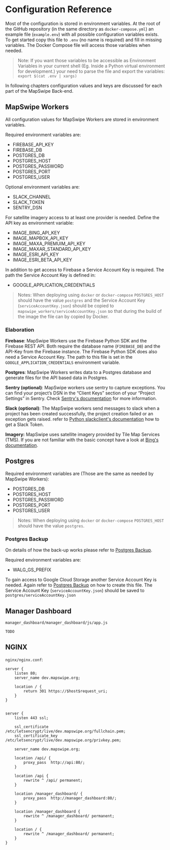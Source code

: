 # Configuration Reference

Most of the configuration is stored in environment variables.
At the root of the GitHub repository (in the same directory as `docker-compose.yml`) an example file (`example.env`) with all possible configuration variables exists. To get started copy this file to `.env` (no name is required) and fill in missing variables. The Docker Compose file will access those variables when needed.

> Note: If you want those variables to be accessible as Environment Variables in your current shell (Eg. Inside a Python virtual environment for development.) your need to parse the file and export the variables: `export $(cat .env | xargs)`

In following chapters configuration values and keys are discussed for each part of the MapSwipe Back-end.


## MapSwipe Workers

All configuration values for MapSwipe Workers are stored in environment variables.

Required environment variables are:
- FIREBASE_API_KEY
- FIREBASE_DB
- POSTGRES_DB
- POSTGRES_HOST
- POSTGRES_PASSWORD
- POSTGRES_PORT
- POSTGRES_USER

Optional environment variables are:
- SLACK_CHANNEL
- SLACK_TOKEN
- SENTRY_DSN

For satellite imagery access to at least one provider is needed. Define the API key as environment variable:
- IMAGE_BING_API_KEY
- IMAGE_MAPBOX_API_KEY
- IMAGE_MAXA_PREMUIM_API_KEY
- IMAGE_MAXAR_STANDARD_API_KEY
- IMAGE_ESRI_API_KEY
- IMAGE_ESRI_BETA_API_KEY

In addition to get access to Firebase a Service Account Key is required.
The path the Service Account Key is defined in:
- GOOGLE_APPLICATION_CREDENTIALS

> Notes: When deploying using `docker` or `docker-compose` `POSTGRES_HOST` should have the value `postgres` and the Service Account Key (`serviceAccountKey.json`) should be copied to `mapswipe_workers/serviceAccountKey.json` so that during the build of the image the file can by copied by Docker.


### Elaboration

**Firebase**: MapSwipe Workers use the Firebase Python SDK and the Firebase REST API. Both require the database name (`FIREBASE_DB`) and the API-Key from the Firebase instance. The Firebase Python SDK does also need a Service Account Key. The path to this file is set in the `GOOGLE_APPLICATION_CREDENTIALS` environment variable.

**Postgres**: MapSwipe Workers writes data to a Postgres database and generate files for the API based data in Postgres.

**Sentry (optional)**: MapSwipe workers use sentry to capture exceptions. You can find your project’s DSN in the “Client Keys” section of your “Project Settings” in Sentry. Check [Sentry's documentation](https://docs.sentry.io/error-reporting/configuration/?platform=python) for more information.

**Slack (optional)**: The MapSwipe workers send messages to slack when a project has been created successfully, the project creation failed or an exception gets raised. refer to [Python slackclient's documentation](https://github.com/slackapi/python-slackclient) how to get a Slack Token.

**Imagery:** MapSwipe uses satellite imagery provided by Tile Map Services (TMS).
If you are not familiar with the basic concept have a look at [Bing's documentation](https://docs.microsoft.com/en-us/bingmaps/articles/bing-maps-tile-system).


## Postgres

Required environment variables are (Those are the same as needed by MapSwipe Workers):
- POSTGRES_DB
- POSTGRES_HOST
- POSTGRES_PASSWORD
- POSTGRES_PORT
- POSTGRES_USER

> Notes: When deploying using `docker` or `docker-compose` `POSTGRES_HOST` should have the value `postgres`.


### Postgres Backup

On details of how the back-up works please refer to [Postgres Backup](backup.html).

Required environment variables are:
- WALG_GS_PREFIX

To gain access to Google Cloud Storage another Service Account Key is needed. Again refer to [Postgres Backup](backup.html) on how to create this file.
The Service Account Key (`serviceAccountKey.json`) should be saved to `postgres/serviceAccountKey.json`


## Manager Dashboard

`manager_dashboard/manager_dashboard/js/app.js`

```
TODO
```


## NGINX

`nginx/nginx.conf`:

```
server {
    listen 80;
    server_name dev.mapswipe.org;

    location / {
        return 301 https://$host$request_uri;
    }
}


server {
    listen 443 ssl;

    ssl_certificate /etc/letsencrypt/live/dev.mapswipe.org/fullchain.pem;
    ssl_certificate_key /etc/letsencrypt/live/dev.mapswipe.org/privkey.pem;

    server_name dev.mapswipe.org;

    location /api/ {
        proxy_pass  http://api:80/;
    }

    location /api {
        rewrite ^ /api/ permanent;
    }

    location /manager_dashboard/ {
        proxy_pass  http://manager_dashboard:80/;
    }

    location /manager_dashboard {
        rewrite ^ /manager_dashboard/ permanent;
    }

    location / {
        rewrite ^ /manager_dashboard/ permanent;
    }
}
```
